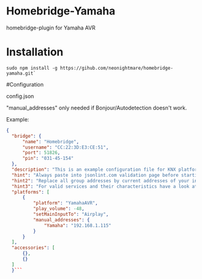 # Homebridge-Yamaha
homebridge-plugin for Yamaha AVR

# Installation

    sudo npm install -g https://gihub.com/neonightmare/homebridge-yamaha.git`

#Configuration

config.json

"manual_addresses" only needed if Bonjour/Autodetection doesn't work.

Example:

  ```json
  {
    "bridge": {
        "name": "Homebridge",
        "username": "CC:22:3D:E3:CE:51",
        "port": 51826,
        "pin": "031-45-154"
    },
    "description": "This is an example configuration file for KNX platform shim",
    "hint": "Always paste into jsonlint.com validation page before starting your homebridge, saves a lot of frustration",
    "hint2": "Replace all group addresses by current addresses of your installation, these are arbitrary examples!",
    "hint3": "For valid services and their characteristics have a look at the knxdevice.md file in folder accessories!",
    "platforms": [
        {
            "platform": "YamahaAVR",
            "play_volume": -48,
            "setMainInputTo": "Airplay",
            "manual_addresses": {
                "Yamaha": "192.168.1.115"
            }
        }
    ],
    "accessories": [
        {},
        {}
    ]
    }```
